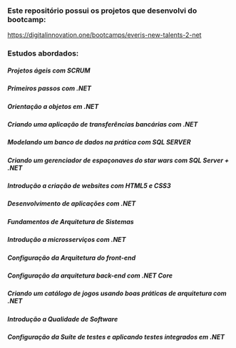 ### Este repositório possui os projetos que desenvolvi do bootcamp:
https://digitalinnovation.one/bootcamps/everis-new-talents-2-net

### Estudos abordados:

##### Projetos ágeis com SCRUM
##### Primeiros passos com .NET
##### Orientação a objetos em .NET
##### Criando uma aplicação de transferências bancárias com .NET
##### Modelando um banco de dados na prática com SQL SERVER
##### Criando um gerenciador de espaçonaves do star wars com SQL Server + .NET
##### Introdução a criação de websites com HTML5 e CSS3
##### Desenvolvimento de aplicações com .NET
##### Fundamentos de Arquitetura de Sistemas
##### Introdução a microsserviços com .NET
##### Configuração da Arquitetura do front-end
##### Configuração da arquitetura back-end com .NET Core
##### Criando um catálogo de jogos usando boas práticas de arquitetura com .NET
##### Introdução a Qualidade de Software
##### Configuração da Suíte de testes e aplicando testes integrados em .NET